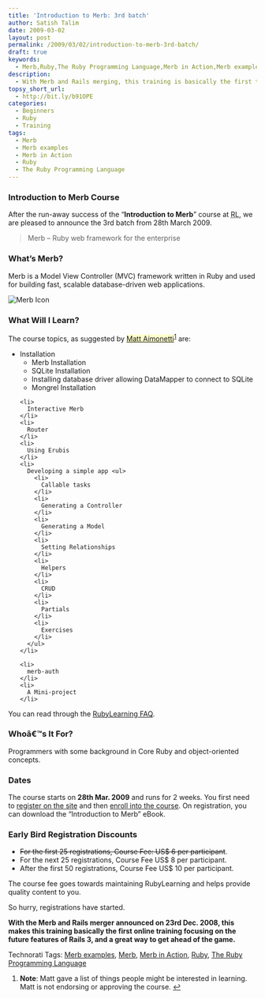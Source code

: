 ```yaml
---
title: 'Introduction to Merb: 3rd batch'
author: Satish Talim
date: 2009-03-02
layout: post
permalink: /2009/03/02/introduction-to-merb-3rd-batch/
draft: true
keywords:
  - Merb,Ruby,The Ruby Programming Language,Merb in Action,Merb examples
description:
  - With Merb and Rails merging, this training is basically the first training focusing on the future features of Rails 3, and a great way to get ahead of the game.
topsy_short_url:
  - http://bit.ly/b91OPE
categories:
  - Beginners
  - Ruby
  - Training
tags:
  - Merb
  - Merb examples
  - Merb in Action
  - Ruby
  - The Ruby Programming Language
---
```

<div>
  <h3>
    Introduction to Merb Course
  </h3>
  
  <p class="update">
    After the run-away success of the &#8220;<strong>Introduction to Merb</strong>&#8221; course at <abbr title="RubyLearning">RL</abbr>, we are pleased to announce the 3rd batch from 28th March 2009.
  </p>
  
  <blockquote class="right">
    <p>
      Merb &#8211; Ruby web framework for the enterprise
    </p>
  </blockquote>
  
  <h3>
    What&#8217;s Merb?
  </h3>
  
  <p>
    Merb is a Model View Controller (MVC) framework written in Ruby and used for building fast, scalable database-driven web applications.
  </p>
  
  <p>
    <img class="alignright" src="http://rubylearning.com/images/powered-by-merb-big.png" alt="Merb Icon" title="Credit: http://smoofles.at/powered-by-merb-big.png" />
  </p>
  
  <h3>
    What Will I Learn?
  </h3>
  
  <p>
    The course topics, as suggested by <span style="background-color: #FFFFCC;"><a href="http://www.linkedin.com/in/mattaimonetti">Matt Aimonetti</a></span><sup class='footnote'><a href='#fn-1498-1' id='fnref-1498-1'>1</a></sup> are:
  </p>
  
  <ul>
    <li>
      Installation <ul>
        <li>
          Merb Installation
        </li>
        <li>
          SQLite Installation
        </li>
        <li>
          Installing database driver allowing DataMapper to connect to SQLite
        </li>
        <li>
          Mongrel Installation
        </li>
      </ul>
    </li>
    
    <li>
      Interactive Merb
    </li>
    <li>
      Router
    </li>
    <li>
      Using Erubis
    </li>
    <li>
      Developing a simple app <ul>
        <li>
          Callable tasks
        </li>
        <li>
          Generating a Controller
        </li>
        <li>
          Generating a Model
        </li>
        <li>
          Setting Relationships
        </li>
        <li>
          Helpers
        </li>
        <li>
          CRUD
        </li>
        <li>
          Partials
        </li>
        <li>
          Exercises
        </li>
      </ul>
    </li>
    
    <li>
      merb-auth
    </li>
    <li>
      A Mini-project
    </li>
  </ul>
  
  <p>
    You can read through the <a href="http://rubylearning.com/satishtalim/faq.html">RubyLearning FAQ</a>.
  </p>
  
  <h3>
    Whoâ€™s It For?
  </h3>
  
  <p>
    Programmers with some background in Core Ruby and object-oriented concepts.
  </p>
  
  <h3>
    Dates
  </h3>
  
  <p>
    The course starts on <b>28th Mar. 2009</b> and runs for 2 weeks. You first need to <a href="http://rubylearning.org/">register on the site</a> and then <a href="http://rubylearning.org/class/course/view.php?id=29">enroll into the course</a>. On registration, you can download the &#8220;Introduction to Merb&#8221; eBook.
  </p>
  
  <h3>
    Early Bird Registration Discounts
  </h3>
  
  <ul>
    <li>
      <span style="text-decoration: line-through">For the first 25 registrations, Course Fee: US$ 6 per participant</span>.
    </li>
    <li>
      For the next 25 registrations, Course Fee US$ 8 per participant.
    </li>
    <li>
      After the first 50 registrations, Course Fee US$ 10 per participant.
    </li>
  </ul>
  
  <p>
    The course fee goes towards maintaining RubyLearning and helps provide quality content to you.
  </p>
  
  <p>
    So hurry, registrations have started.
  </p>
  
  <p class="alert">
    <strong>With the Merb and Rails merger announced on 23rd Dec. 2008, this makes this training basically the first online training focusing on the future features of Rails 3, and a great way to get ahead of the game.</strong>
  </p>
</div>

Technorati Tags: <a href="http://technorati.com/tag/Merb+examples" rel="tag">Merb examples</a>, <a href="http://technorati.com/tag/Merb" rel="tag">Merb</a>, <a href="http://technorati.com/tag/Merb+in+Action" rel="tag">Merb in Action</a>, <a href="http://technorati.com/tag/Ruby" rel="tag">Ruby</a>, <a href="http://technorati.com/tag/The+Ruby+Programming+Language" rel="tag">The Ruby Programming Language</a>

<div class='footnotes'>
  <div class='footnotedivider'>
  </div>
  
  <ol>
    <li id='fn-1498-1'>
      <strong>Note</strong>: Matt gave a list of things people might be interested in learning. Matt is not endorsing or approving the course. <span class='footnotereverse'><a href='#fnref-1498-1'>&#8617;</a></span>
    </li>
  </ol>
</div>
